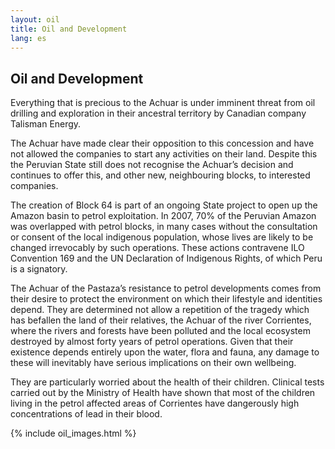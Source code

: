 ```yaml
---
layout: oil
title: Oil and Development
lang: es
---
```


## Oil and Development

Everything that is precious to the Achuar is under imminent threat from oil drilling and exploration in their ancestral territory by Canadian company Talisman Energy.

The Achuar have made clear their opposition to this concession and have not allowed the companies to start any activities on their land. Despite this the Peruvian State still does not recognise the Achuar’s decision and continues to offer this, and other new, neighbouring blocks, to interested companies.

The creation of Block 64 is part of an ongoing State project to open up the Amazon basin to petrol exploitation. In 2007, 70% of the Peruvian Amazon was overlapped with petrol blocks, in many cases without the consultation or consent of the local indigenous population, whose lives are likely to be changed irrevocably by such operations. These actions contravene ILO Convention 169 and the UN Declaration of Indigenous Rights, of which Peru is a signatory.

The Achuar of the Pastaza’s resistance to petrol developments comes from their desire to protect the environment on which their lifestyle and identities depend. They are determined not allow a repetition of the tragedy which has befallen the land of their relatives, the Achuar of the river Corrientes, where the rivers and forests have been polluted and the local ecosystem destroyed by almost forty years of petrol operations. Given that their existence depends entirely upon the water, flora and fauna, any damage to these will inevitably have serious implications on their own wellbeing.

They are particularly worried about the health of their children. Clinical tests carried out by the Ministry of Health have shown that most of the children living in the petrol affected areas of Corrientes have dangerously high concentrations of lead in their blood.

{% include oil_images.html %}
